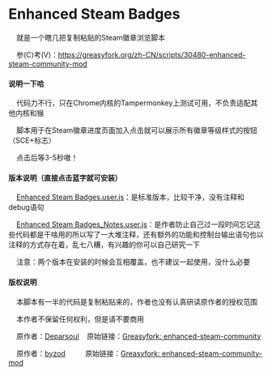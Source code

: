 # Enhanced Steam Badges
&nbsp;&nbsp;&nbsp;&nbsp;就是一个瞎几把复制粘贴的Steam徽章浏览脚本

&nbsp;&nbsp;&nbsp;&nbsp;参(C)考(V)：https://greasyfork.org/zh-CN/scripts/30480-enhanced-steam-community-mod


#### 说明一下哈
&nbsp;&nbsp;&nbsp;&nbsp;代码力不行，只在Chrome内核的Tampermonkey上测试可用，不负责适配其他内核和猴

&nbsp;&nbsp;&nbsp;&nbsp;脚本用于在Steam徽章进度页面加入点击就可以展示所有徽章等级样式的按钮（SCE+标志）

&nbsp;&nbsp;&nbsp;&nbsp;点击后等3-5秒嗷！


#### 版本说明（直接点击蓝字就可安装）
&nbsp;&nbsp;&nbsp;&nbsp;[Enhanced Steam Badges.user.js](https://github.com/PMisRIGHT/Enhanced-Steam-Badges/raw/main/Enhanced%20Steam%20Badges.user.js)：是标准版本，比较干净，没有注释和debug语句

&nbsp;&nbsp;&nbsp;&nbsp;[Enhanced Steam Badges_Notes.user.js](https://github.com/PMisRIGHT/Enhanced-Steam-Badges/raw/main/Enhanced%20Steam%20Badges_Notes.user.js)：是作者防止自己过一段时间忘记这些代码都是干啥用的所以写了一大堆注释，还有额外的功能和控制台输出语句也以注释的方式存在着，乱七八糟，有兴趣的你可以自己研究一下

&nbsp;&nbsp;&nbsp;&nbsp;注意：两个版本在安装的时候会互相覆盖，也不建议一起使用，没什么必要


#### 版权说明
&nbsp;&nbsp;&nbsp;&nbsp;本脚本有一半的代码是复制粘贴来的，作者也没有认真研读原作者的授权范围

&nbsp;&nbsp;&nbsp;&nbsp;本作者不保留任何权利，但是请不要商用

&nbsp;&nbsp;&nbsp;&nbsp;原作者：[Deparsoul](https://greasyfork.org/zh-CN/users/726-deparsoul)&nbsp;&nbsp;&nbsp;&nbsp;原始链接：[Greasyfork: enhanced-steam-community](https://greasyfork.org/scripts/954-enhanced-steam-community)

&nbsp;&nbsp;&nbsp;&nbsp;原作者：[byzod](https://greasyfork.org/zh-CN/users/75960-byzod)&nbsp;&nbsp;&nbsp;&nbsp;&nbsp;&nbsp;&nbsp;&nbsp;&nbsp;&nbsp;原始链接：[Greasyfork: enhanced-steam-community-mod](https://greasyfork.org/zh-CN/scripts/30480-enhanced-steam-community-mod)
